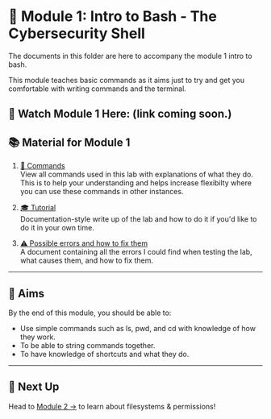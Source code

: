 # 🧰 Module 1: Intro to Bash - The Cybersecurity Shell

The documents in this folder are here to accompany the module 1 intro to bash.

This module teaches basic commands as it aims just to try and get you comfortable with writing commands and the terminal.

🎥 Watch Module 1 Here: (link coming soon.)
---

## 📚 Material for Module 1

1. [📖 Commands](./commands.md)  
   View all commands used in this lab with explanations of what they do.
   This is to help your understanding and helps increase flexibilty where you can use these commands in other instances.

3. [🎓 Tutorial](./tutorials.md)  
   Documentation-style write up of the lab and how to do it if you'd like to do it in your own time.

5. [⚠️ Possible errors and how to fix them](./errors.md)  
   A document containing all the errors I could find when testing the lab, what causes them, and how to fix them.

---

## 🎯 Aims

By the end of this module, you should be able to:
- Use simple commands such as ls, pwd, and cd with knowledge of how they work.
- To be able to string commands together.
- To have knowledge of shortcuts and what they do.

---

## 🚀 Next Up

Head to [Module 2 →](../Module2/README.md) to learn about filesystems & permissions!
